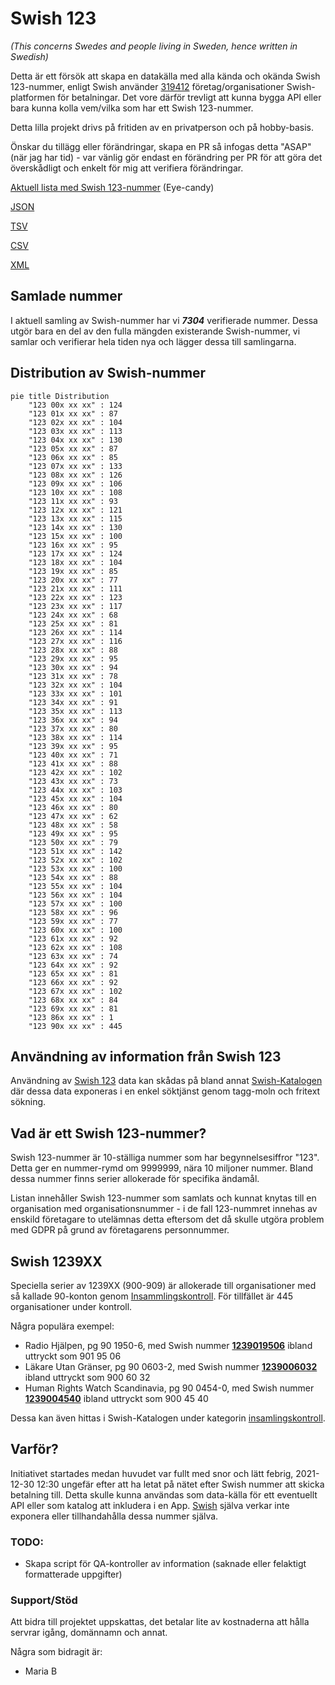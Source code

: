 # Swish 123

*(This concerns Swedes and people living in Sweden, hence written in Swedish)*

Detta är ett försök att skapa en datakälla med alla kända och okända Swish 123-nummer, enligt Swish använder [319412](https://www.swish.nu/about-swish#Swish_in_numbers) företag/organisationer Swish-platformen för betalningar. Det vore därför trevligt att kunna bygga API eller bara kunna kolla vem/vilka som har ett Swish 123-nummer.

Detta lilla projekt drivs på fritiden av en privatperson och på hobby-basis.

Önskar du tillägg eller förändringar, skapa en PR så infogas detta "ASAP" (när jag har tid) - var vänlig gör endast en förändring per PR för att göra det överskådligt och enkelt för mig att verifiera förändringar.



[Aktuell lista med Swish 123-nummer](https://github.com/cisene/swish-123/blob/master/swish-123.md) (Eye-candy)

[JSON](https://github.com/cisene/swish-123/blob/master/json/swish-123-datasource.json)

[TSV](https://github.com/cisene/swish-123/blob/master/text/swish-123-datasource.tsv)

[CSV](https://github.com/cisene/swish-123/blob/master/text/swish-123-datasource.csv)

[XML](https://github.com/cisene/swish-123/blob/master/xml-data/swish-123-datasource.xml)



## Samlade nummer

I aktuell samling av Swish-nummer har vi ***7304*** verifierade nummer. Dessa utgör bara en del av den fulla mängden existerande Swish-nummer, vi samlar och verifierar hela tiden nya och lägger dessa till samlingarna.

## Distribution av Swish-nummer

```mermaid
pie title Distribution
    "123 00x xx xx" : 124
    "123 01x xx xx" : 87
    "123 02x xx xx" : 104
    "123 03x xx xx" : 113
    "123 04x xx xx" : 130
    "123 05x xx xx" : 87
    "123 06x xx xx" : 85
    "123 07x xx xx" : 133
    "123 08x xx xx" : 126
    "123 09x xx xx" : 106
    "123 10x xx xx" : 108
    "123 11x xx xx" : 93
    "123 12x xx xx" : 121
    "123 13x xx xx" : 115
    "123 14x xx xx" : 130
    "123 15x xx xx" : 100
    "123 16x xx xx" : 95
    "123 17x xx xx" : 124
    "123 18x xx xx" : 104
    "123 19x xx xx" : 85
    "123 20x xx xx" : 77
    "123 21x xx xx" : 111
    "123 22x xx xx" : 123
    "123 23x xx xx" : 117
    "123 24x xx xx" : 68
    "123 25x xx xx" : 81
    "123 26x xx xx" : 114
    "123 27x xx xx" : 116
    "123 28x xx xx" : 88
    "123 29x xx xx" : 95
    "123 30x xx xx" : 94
    "123 31x xx xx" : 78
    "123 32x xx xx" : 104
    "123 33x xx xx" : 101
    "123 34x xx xx" : 91
    "123 35x xx xx" : 113
    "123 36x xx xx" : 94
    "123 37x xx xx" : 80
    "123 38x xx xx" : 114
    "123 39x xx xx" : 95
    "123 40x xx xx" : 71
    "123 41x xx xx" : 88
    "123 42x xx xx" : 102
    "123 43x xx xx" : 73
    "123 44x xx xx" : 103
    "123 45x xx xx" : 104
    "123 46x xx xx" : 80
    "123 47x xx xx" : 62
    "123 48x xx xx" : 58
    "123 49x xx xx" : 95
    "123 50x xx xx" : 79
    "123 51x xx xx" : 142
    "123 52x xx xx" : 102
    "123 53x xx xx" : 100
    "123 54x xx xx" : 88
    "123 55x xx xx" : 104
    "123 56x xx xx" : 104
    "123 57x xx xx" : 100
    "123 58x xx xx" : 96
    "123 59x xx xx" : 77
    "123 60x xx xx" : 100
    "123 61x xx xx" : 92
    "123 62x xx xx" : 108
    "123 63x xx xx" : 74
    "123 64x xx xx" : 92
    "123 65x xx xx" : 81
    "123 66x xx xx" : 92
    "123 67x xx xx" : 102
    "123 68x xx xx" : 84
    "123 69x xx xx" : 81
    "123 86x xx xx" : 1
    "123 90x xx xx" : 445
```

## Användning av information från Swish 123

Användning av [Swish 123](https://github.com/cisene/swish-123) data kan skådas på bland annat [Swish-Katalogen](https://b19.se/swish-katalogen/) där dessa data exponeras i en enkel söktjänst genom tagg-moln och fritext sökning.



## Vad är ett Swish 123-nummer?

Swish 123-nummer är 10-ställiga nummer som har begynnelsesiffror "123". Detta ger en nummer-rymd om 9999999, nära 10 miljoner nummer. Bland dessa nummer finns serier allokerade för specifika ändamål. 

Listan innehåller Swish 123-nummer som samlats och kunnat knytas till en organisation med organisationsnummer - i de fall 123-nummret innehas av enskild företagare to utelämnas detta eftersom det då skulle utgöra problem med GDPR på grund av företagarens personnummer.



## Swish 1239XX

Speciella serier av 1239XX (900-909) är allokerade till organisationer med så kallade 90-konton genom [Insammlingskontroll](https://www.insamlingskontroll.se/90-konto-organisationer/). För tillfället är 445 organisationer under kontroll.

Några populära exempel:

* Radio Hjälpen, pg 90 1950-6, med Swish nummer **[1239019506](https://b19.se/swish-katalogen/1239019506)** ibland uttryckt som 901 95 06
* Läkare Utan Gränser, pg 90 0603-2, med Swish nummer **[1239006032](https://b19.se/swish-katalogen/1239006032)** ibland uttryckt som 900 60 32
* Human Rights Watch Scandinavia, pg 90 0454-0, med Swish nummer **[1239004540](https://b19.se/swish-katalogen/1239004540)** ibland uttryckt som 900 45 40

Dessa kan även hittas i Swish-Katalogen under kategorin [insamlingskontroll](https://b19.se/swish-katalogen/k/insamlingskontroll).



## Varför?

Initiativet startades medan huvudet var fullt med snor och lätt febrig, 2021-12-30 12:30 ungefär efter att ha letat på nätet efter Swish nummer att skicka betalning till. Detta skulle kunna användas som data-källa för ett eventuellt API eller som katalog att inkludera i en App. [Swish](https://swish.nu/) själva verkar inte exponera eller tillhandahålla dessa nummer själva. 



### TODO:

* Skapa script för QA-kontroller av information (saknade eller felaktigt formatterade uppgifter)


### Support/Stöd

Att bidra till projektet uppskattas, det betalar lite av kostnaderna att hålla servrar igång, domännamn och annat.

Några som bidragit är:
* Maria B
